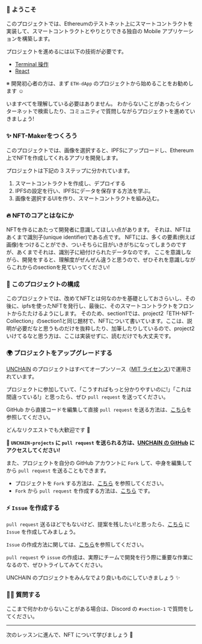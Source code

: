 ### 👋 ようこそ

このプロジェクトでは、Ethereumのテストネット上にスマートコントラクトを実装して、スマートコントラクトとやりとりできる独自の Mobile アプリケーションを構築します。

プロジェクトを進めるには以下の技術が必要です。

- [Terminal 操作](https://qiita.com/ryouzi/items/f9dee1540a04a0bfb9a3)
- [React](https://ja.reactjs.org/)

※ 開発初心者の方は、まず `ETH-dApp` のプロジェクトから始めることをお勧めします ☺️

いますべてを理解している必要はありません。
わからないことがあったらインターネットで検索したり、コミュニティで質問しながらプロジェクトを進めていきましょう!

### ✨ NFT-Makerをつくろう

このプロジェクトでは、画像を選択すると、IPFSにアップロードし、Ethereum上でNFTを作成してくれるアプリを開発します。

プロジェクトは下記の 3 ステップに分かれています。

1. スマートコントラクトを作成し、デプロイする
2. IPFSの設定を行い、IPFSにデータを保存する方法を学ぶ。
3. 画像を選択するUIを作り、スマートコントラクトを組み込む。

### 🔥 NFTのコアとはなにか

NFTを作るにあたって開発者に意識してほしい点があります。
それは、NFTはあくまで識別子(unique identifier)である点です。
NFTには、多くの要素(例えば画像)をつけることができ、ついそちらに目がいきがちになってしまうのですが、あくまでそれは、識別子に紐付けられたデータなのです。
ここを意識しながら、開発をすると、理解度がぜんぜん違うと思うので、ぜひそれを意識しながらこれからのsectionを見ていってください!

### 📝 このプロジェクトの構成

このプロジェクトでは、改めてNFTとは何なのかを基礎としておさらいし、その後に、ipfsを使ったNFTを発行し、最後に、そのスマートコントラクトをフロントからたたけるようにします。
そのため、section1では、project2「ETH-NFT-Collection」のsection1と同じ題材で、NFTについて書いています。ここは、説明が必要だなと思うものだけを抜粋したり、加筆したりしているので、project2いけてるなと思う方は、ここは実装せずに、読むだけでも大丈夫です。

### 🌍 プロジェクトをアップグレードする

[UNCHAIN](https://app.shiftbase.xyz) のプロジェクトはすべてオープンソース（[MIT ライセンス](https://wisdommingle.com/mit-license/))で運用されています。

プロジェクトに参加していて、「こうすればもっと分かりやすいのに!」「これは間違っている!」と思ったら、ぜひ `pull request` を送ってください。

GitHub から直接コードを編集して直接 `pull request` を送る方法は、[こちら](https://docs.github.com/ja/repositories/working-with-files/managing-files/editing-files#editing-files-in-another-users-repository)を参照してください。

どんなリクエストでも大歓迎です 🎉

**👋 `UNCHAIN-projects` に `pull request` を送られる方は、[UNCHAIN の GitHub](https://github.com/shiftbase-xyz/UNCHAIN-projects) にアクセスしてください!**

また、プロジェクトを自分の GitHub アカウントに `Fork` して、中身を編集してから `pull request` を送ることもできます。

- プロジェクトを `Fork` する方法は、[こちら](https://docs.github.com/ja/get-started/quickstart/fork-a-repo) を参照してください。
- `Fork` から `pull request` を作成する方法は、[こちら](https://docs.github.com/ja/pull-requests/collaborating-with-pull-requests/proposing-changes-to-your-work-with-pull-requests/creating-a-pull-request-from-a-fork) です。

### ⚡️ `Issue` を作成する

`pull request` 送るほどでもないけど、提案を残したい!と思ったら、[こちら](https://github.com/shiftbase-xyz/UNCHAIN-projects/issues) に `Issue` を作成してみましょう。

`Issue` の作成方法に関しては、[こちら](https://docs.github.com/ja/issues/tracking-your-work-with-issues/creating-an-issue)を参照してください。

`pull request` や `issue` の作成は、実際にチームで開発を行う際に重要な作業になるので、ぜひトライしてみてください。

UNCHAIN のプロジェクトをみんなでより良いものにしていきましょう ✨

### 🙋‍♂️ 質問する

ここまで何かわからないことがある場合は、Discord の `#section-1` で質問をしてください。

---

次のレッスンに進んで、NFT について学びましょう 🚀
